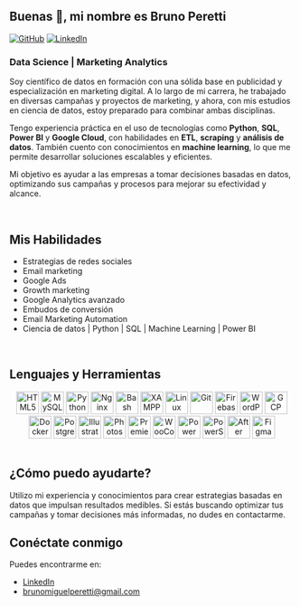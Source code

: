 ## Buenas 👋, mi nombre es **Bruno Peretti**  

[![GitHub](https://img.shields.io/badge/github-%2324292e.svg?&style=for-the-badge&logo=github&logoColor=white)](https://github.com/Brunomperetti)
[![LinkedIn](https://img.shields.io/badge/linkedin-%231E77B5.svg?&style=for-the-badge&logo=linkedin&logoColor=white)](https://www.linkedin.com/in/bruno-peretti-4292a01a0/)  

### Data Science | Marketing Analytics  

Soy científico de datos en formación con una sólida base en publicidad y especialización en marketing digital. A lo largo de mi carrera, he trabajado en diversas campañas y proyectos de marketing, y ahora, con mis estudios en ciencia de datos, estoy preparado para combinar ambas disciplinas.

Tengo experiencia práctica en el uso de tecnologías como **Python**, **SQL**, **Power BI** y **Google Cloud**, con habilidades en **ETL**, **scraping** y **análisis de datos**. También cuento con conocimientos en **machine learning**, lo que me permite desarrollar soluciones escalables y eficientes.

Mi objetivo es ayudar a las empresas a tomar decisiones basadas en datos, optimizando sus campañas y procesos para mejorar su efectividad y alcance.

<br/>  

## Mis Habilidades
- Estrategias de redes sociales
- Email marketing
- Google Ads
- Growth marketing
- Google Analytics avanzado
- Embudos de conversión
- Email Marketing Automation
- Ciencia de datos | Python | SQL | Machine Learning | Power BI

<br/>

## Lenguajes y Herramientas 
<div align="center">  
  <img src="https://profilinator.rishav.dev/skills-assets/html5-original-wordmark.svg" alt="HTML5" width="40" height="40" />
  <img src="https://profilinator.rishav.dev/skills-assets/mysql-original-wordmark.svg" alt="MySQL" width="40" height="40" />
  <img src="https://profilinator.rishav.dev/skills-assets/python-original.svg" alt="Python" width="40" height="40" />
  <img src="https://profilinator.rishav.dev/skills-assets/nginx-original.svg" alt="Nginx" width="40" height="40" />
  <img src="https://profilinator.rishav.dev/skills-assets/gnu_bash-icon.svg" alt="Bash" width="40" height="40" />
  <img src="https://profilinator.rishav.dev/skills-assets/xampp.png" alt="XAMPP" width="40" height="40" />
  <img src="https://profilinator.rishav.dev/skills-assets/linux-original.svg" alt="Linux" width="40" height="40" />
  <img src="https://profilinator.rishav.dev/skills-assets/git-scm-icon.svg" alt="Git" width="40" height="40" />
  <img src="https://profilinator.rishav.dev/skills-assets/firebase.png" alt="Firebase" width="40" height="40" />
  <img src="https://profilinator.rishav.dev/skills-assets/wordpress.png" alt="WordPress" width="40" height="40" />
  <img src="https://profilinator.rishav.dev/skills-assets/google_cloud-icon.svg" alt="GCP" width="40" height="40" />
  <img src="https://profilinator.rishav.dev/skills-assets/docker-original-wordmark.svg" alt="Docker" width="40" height="40" />
  <img src="https://profilinator.rishav.dev/skills-assets/postgresql-original-wordmark.svg" alt="PostgreSQL" width="40" height="40" />
  <img src="https://profilinator.rishav.dev/skills-assets/adobe_illustrator-icon.svg" alt="Illustrator" width="40" height="40" />
  <img src="https://profilinator.rishav.dev/skills-assets/photoshop-plain.svg" alt="Photoshop" width="40" height="40" />
  <img src="https://profilinator.rishav.dev/skills-assets/adobepremierepro.png" alt="Premiere Pro" width="40" height="40" />
  <img src="https://profilinator.rishav.dev/skills-assets/woocommerce.png" alt="WooCommerce" width="40" height="40" />
  <img src="https://profilinator.rishav.dev/skills-assets/powerbi.png" alt="Power BI" width="40" height="40" />
  <img src="https://profilinator.rishav.dev/skills-assets/powershell.png" alt="PowerShell" width="40" height="40" />
  <img src="https://profilinator.rishav.dev/skills-assets/aftereffects.png" alt="After Effects" width="40" height="40" />
  <img src="https://profilinator.rishav.dev/skills-assets/figma-icon.svg" alt="Figma" width="40" height="40" />
</div>  

<br/>  

## ¿Cómo puedo ayudarte?
Utilizo mi experiencia y conocimientos para crear estrategias basadas en datos que impulsan resultados medibles. Si estás buscando optimizar tus campañas y tomar decisiones más informadas, no dudes en contactarme.

## Conéctate conmigo
Puedes encontrarme en:
- [LinkedIn](https://www.linkedin.com/in/bruno-peretti-4292a01a0/)
- [brunomiguelperetti@gmail.com](mailto:brunomiguelperetti@gmail.com)

<br/>  



<br/>  

<br />





